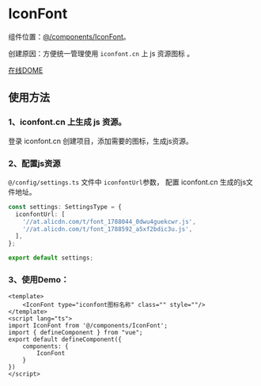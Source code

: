 # IconFont

组件位置：[@/components/IconFont](https://github.com/lqsong/admin-element-vue/tree/typescript.v2/src/components/IconFont)。

创建原因：方便统一管理使用 `iconfont.cn` 上 js 资源图标 。

[在线DOME](http://tsv2-demo.admin-element-vue.liqingsong.cc/#/component/icon/font)

## 使用方法

### 1、iconfont.cn 上生成 js 资源。

登录 iconfont.cn 创建项目，添加需要的图标，生成js资源。

### 2、配置js资源

`@/config/settings.ts` 文件中 `iconfontUrl`参数， 配置 iconfont.cn 生成的js文件地址。

```ts
const settings: SettingsType = {
  iconfontUrl: [
    '//at.alicdn.com/t/font_1788044_0dwu4guekcwr.js',
    '//at.alicdn.com/t/font_1788592_a5xf2bdic3u.js', 
  ],
};

export default settings;
```

### 3、使用Demo：

```vue
<template>
    <IconFont type="iconfont图标名称" class="" style=""/>
</template>
<script lang="ts">
import IconFont from '@/components/IconFont';
import { defineComponent } from "vue";
export default defineComponent({
    components: {
        IconFont
    }
})
</script>
```
